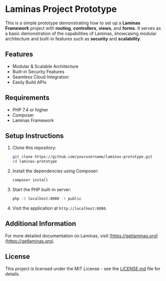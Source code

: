 # Laminas Project Prototype

This is a simple prototype demonstrating how to set up a **Laminas Framework** project with **routing**, **controllers**, **views**, and **forms**. It serves as a basic demonstration of the capabilities of Laminas, showcasing modular architecture and built-in features such as **security** and **scalability**.

## Features
- Modular & Scalable Architecture
- Built-in Security Features
- Seamless Cloud Integration
- Easily Build APIs

## Requirements
- PHP 7.4 or higher
- Composer
- Laminas Framework

## Setup Instructions

1. Clone this repository:
    ```bash
    git clone https://github.com/yourusername/laminas-prototype.git
    cd laminas-prototype
    ```

2. Install the dependencies using Composer:
    ```bash
    composer install
    ```

3. Start the PHP built-in server:
    ```bash
    php -S localhost:8080 -t public
    ```

4. Visit the application at `http://localhost:8080`.

## Additional Information

For more detailed documentation on Laminas, visit [https://getlaminas.org](https://getlaminas.org).

## License
This project is licensed under the MIT License - see the [LICENSE.md](LICENSE.md) file for details.
